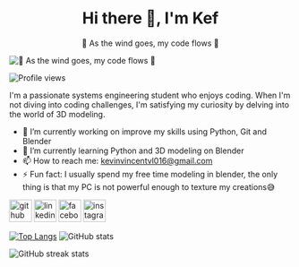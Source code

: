 <div align = "center">
  <h1>Hi there 👋, I'm Kef</h1>
  🍃 As the wind goes, my code flows 🍃
</div>

![🍃 As the wind goes, my code flows 🍃](https://media.giphy.com/media/v1.Y2lkPTc5MGI3NjExMXpmMGhyMm1mNmZxbGk2eHB6c3ptbmZ1azFrZnN6ZHppcG1oMjVqZSZlcD12MV9pbnRlcm5hbF9naWZfYnlfaWQmY3Q9Zw/qgQUggAC3Pfv687qPC/giphy.gif)

![Profile views](https://gpvc.arturio.dev/KevinVincent016)

I'm a passionate systems engineering student who enjoys coding. When I'm not diving into coding challenges, I'm satisfying my curiosity by delving into the world of 3D modeling.

- 🔭 I’m currently working on improve my skills using Python, Git and Blender  
- 🌱 I’m currently learning Python and 3D modeling on Blender 
- 📫 How to reach me: kevinvincentvl016@gmail.com 
- ⚡ Fun fact: I usually spend my free time modeling in blender, the only thing is that my PC is not powerful enough to texture my creations😅  




[<img src='https://cdn.jsdelivr.net/npm/simple-icons@3.0.1/icons/github.svg' alt='github' height='40'>](https://github.com/KevinVincent016)  [<img src='https://cdn.jsdelivr.net/npm/simple-icons@3.0.1/icons/linkedin.svg' alt='linkedin' height='40'>](https://www.linkedin.com/in/kevin-vincent-loachamin-almeida-44b1b6269/)  [<img src='https://cdn.jsdelivr.net/npm/simple-icons@3.0.1/icons/facebook.svg' alt='facebook' height='40'>](https://www.facebook.com/profile.php?id=100004699757187)  [<img src='https://cdn.jsdelivr.net/npm/simple-icons@3.0.1/icons/instagram.svg' alt='instagram' height='40'>](https://www.instagram.com/vincent.kevin_/)  

[![Top Langs](https://github-readme-stats.vercel.app/api/top-langs/?username=KevinVincent016&show_icons=true&theme=dark&count_private=true)](https://github.com/anuraghazra/github-readme-stats) ![GitHub stats](https://github-readme-stats.vercel.app/api?username=KevinVincent016&show_icons=true&theme=dark&count_private=true)  

![GitHub streak stats](https://streak-stats.demolab.com/?user=KevinVincent016&show_icons=true&theme=dark&count_private=true)  

